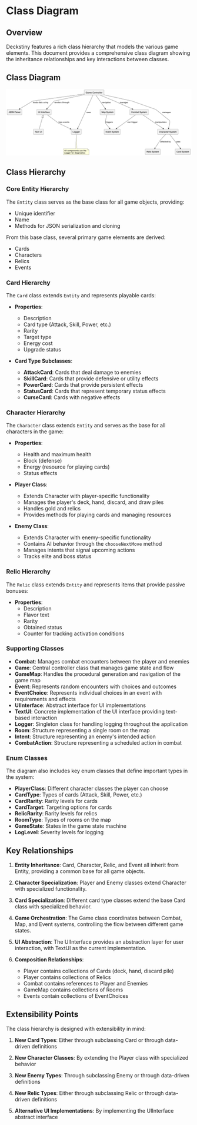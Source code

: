 # Class Diagram

## Overview

Deckstiny features a rich class hierarchy that models the various game elements. This document provides a comprehensive class diagram showing the inheritance relationships and key interactions between classes.

## Class Diagram

![Class Diagram](component_diagram.png)

## Class Hierarchy

### Core Entity Hierarchy

The `Entity` class serves as the base class for all game objects, providing:
- Unique identifier
- Name
- Methods for JSON serialization and cloning

From this base class, several primary game elements are derived:
- Cards
- Characters
- Relics
- Events

### Card Hierarchy

The `Card` class extends `Entity` and represents playable cards:

- **Properties**:
  - Description
  - Card type (Attack, Skill, Power, etc.)
  - Rarity
  - Target type
  - Energy cost
  - Upgrade status

- **Card Type Subclasses**:
  - **AttackCard**: Cards that deal damage to enemies
  - **SkillCard**: Cards that provide defensive or utility effects
  - **PowerCard**: Cards that provide persistent effects
  - **StatusCard**: Cards that represent temporary status effects
  - **CurseCard**: Cards with negative effects

### Character Hierarchy

The `Character` class extends `Entity` and serves as the base for all characters in the game:

- **Properties**:
  - Health and maximum health
  - Block (defense)
  - Energy (resource for playing cards)
  - Status effects

- **Player Class**:
  - Extends Character with player-specific functionality
  - Manages the player's deck, hand, discard, and draw piles
  - Handles gold and relics
  - Provides methods for playing cards and managing resources

- **Enemy Class**:
  - Extends Character with enemy-specific functionality
  - Contains AI behavior through the `chooseNextMove` method
  - Manages intents that signal upcoming actions
  - Tracks elite and boss status

### Relic Hierarchy

The `Relic` class extends `Entity` and represents items that provide passive bonuses:

- **Properties**:
  - Description
  - Flavor text
  - Rarity
  - Obtained status
  - Counter for tracking activation conditions

### Supporting Classes

- **Combat**: Manages combat encounters between the player and enemies
- **Game**: Central controller class that manages game state and flow
- **GameMap**: Handles the procedural generation and navigation of the game map
- **Event**: Represents random encounters with choices and outcomes
- **EventChoice**: Represents individual choices in an event with requirements and effects
- **UIInterface**: Abstract interface for UI implementations
- **TextUI**: Concrete implementation of the UI interface providing text-based interaction
- **Logger**: Singleton class for handling logging throughout the application
- **Room**: Structure representing a single room on the map
- **Intent**: Structure representing an enemy's intended action
- **CombatAction**: Structure representing a scheduled action in combat

### Enum Classes

The diagram also includes key enum classes that define important types in the system:
- **PlayerClass**: Different character classes the player can choose
- **CardType**: Types of cards (Attack, Skill, Power, etc.)
- **CardRarity**: Rarity levels for cards
- **CardTarget**: Targeting options for cards
- **RelicRarity**: Rarity levels for relics
- **RoomType**: Types of rooms on the map
- **GameState**: States in the game state machine
- **LogLevel**: Severity levels for logging

## Key Relationships

1. **Entity Inheritance**: Card, Character, Relic, and Event all inherit from Entity, providing a common base for all game objects.

2. **Character Specialization**: Player and Enemy classes extend Character with specialized functionality.

3. **Card Specialization**: Different card type classes extend the base Card class with specialized behavior.

4. **Game Orchestration**: The Game class coordinates between Combat, Map, and Event systems, controlling the flow between different game states.

5. **UI Abstraction**: The UIInterface provides an abstraction layer for user interaction, with TextUI as the current implementation.

6. **Composition Relationships**:
   - Player contains collections of Cards (deck, hand, discard pile)
   - Player contains collections of Relics
   - Combat contains references to Player and Enemies
   - GameMap contains collections of Rooms
   - Events contain collections of EventChoices

## Extensibility Points

The class hierarchy is designed with extensibility in mind:

1. **New Card Types**: Either through subclassing Card or through data-driven definitions

2. **New Character Classes**: By extending the Player class with specialized behavior

3. **New Enemy Types**: Through subclassing Enemy or through data-driven definitions

4. **New Relic Types**: Either through subclassing Relic or through data-driven definitions

5. **Alternative UI Implementations**: By implementing the UIInterface abstract interface 